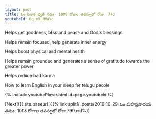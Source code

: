```yaml
---
layout: post
title: ఓం పినాక దృతే నమః- 1008 రోజుల తపస్సులో రోజు  770
youtubeId: 6q_m9_NVakc
---
```

 
 
Helps get goodness, bliss and peace and God's blessings
 
Helps remain focused, help generate inner energy 
 
Helps boost physical and mental health 
 
Helps remain grounded and generates a sense of gratitude towards the greater power 
 
Helps reduce bad karma
 
How to learn English in your sleep for telugu people
 
 
 
 


{% include youtubePlayer.html id=page.youtubeId %}
 
[Next]({{ site.baseurl }}{% link split1/_posts/2016-10-29-ఓం మహాప్రసాదయ నమః- 1008 రోజుల తపస్సులో రోజు  799.md%})
 
